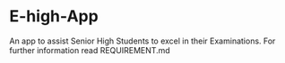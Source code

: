 # E-high-App
An app to assist Senior High Students to excel in their Examinations.
For further information read REQUIREMENT.md
